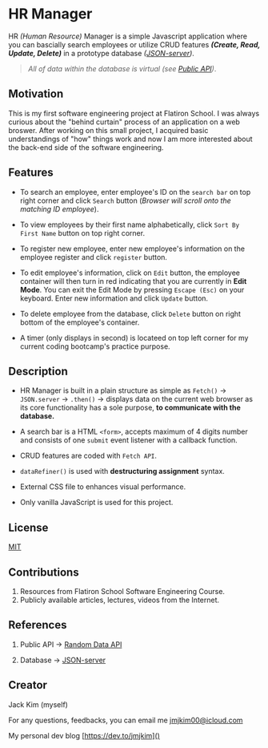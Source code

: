 # HR Manager

HR *(Human Resource)* Manager is a simple Javascript application where you can bascially search employees or utilize CRUD features **_(Create, Read, Update, Delete)_** in a prototype database *([JSON-server](https://www.npmjs.com/package/json-server))*.

>*All of data within the database is virtual (see [Public API](https://random-data-api.com/))*.

## Motivation
This is my first software engineering project at Flatiron School. I was always curious about the "behind curtain" process of an application on a web broswer. After working on this small project, I acquired basic understandings of "how" things work and now I am more interested about the back-end side of the software engineering.

## Features
- To search an employee, enter employee's ID on the `search bar` on top right corner and click `Search` button (_Browser will scroll onto the matching ID employee_).

- To view employees by their first name alphabetically, click `Sort By First Name` button on top right corner.

- To register new employee, enter new employee's information on the employee register and click `register` button.

- To edit employee's information, click on `Edit` button, the employee container will then turn in red indicating that you are currently in **Edit Mode**. You can exit the Edit Mode by pressing `Escape (Esc)` on your keyboard. Enter new information and click `Update` button.

- To delete employee from the database, click `Delete` button on right bottom of the employee's container.

- A timer (only displays in second) is locateed on top left corner for my current coding bootcamp's practice purpose.

## Description
- HR Manager is built in a plain structure as simple as `Fetch()` -> `JSON.server` -> `.then()` -> displays data on the current web browser as its core functionality has a sole purpose, **to communicate with the database.**

- A search bar is a HTML `<form>`, accepts maximum of 4 digits number and consists of one `submit` event listener with a callback function.

- CRUD features are coded with `Fetch API`.

- `dataRefiner()` is used with **destructuring assignment** syntax.

- External CSS file to enhances visual performance.

- Only vanilla JavaScript is used for this project.

## License
[MIT](https://choosealicense.com/licenses/mit/)

## Contributions
1. Resources from Flatiron School Software Engineering Course.
2. Publicly available articles, lectures, videos from the Internet.

## References
1. Public API -> [Random Data API](https://random-data-api.com/)

2. Database -> [JSON-server](https://www.npmjs.com/package/json-server)

## Creator
Jack Kim (myself)

For any questions, feedbacks, you can email me [jmjkim00@icloud.com]()

My personal dev blog [https://dev.to/jmjkim]()
